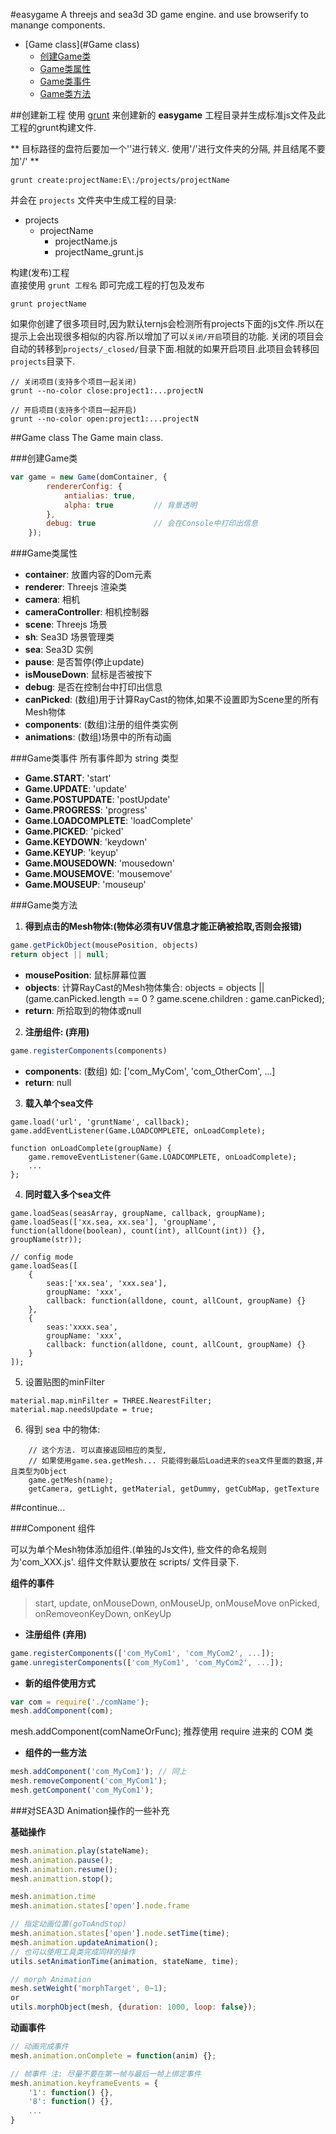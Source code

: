 #easygame
A threejs and sea3d 3D game engine. and use browserify to manange components.

* [Game class](#Game class)
	- [创建Game类](#创建Game类)
	- [Game类属性](#Game类属性)
	- [Game类事件](#Game类事件)
	- [Game类方法](#Game类方法)

##创建新工程
使用 [grunt](http://www.gruntjs.net/) 来创建新的 **easygame** 工程目录并生成标准js文件及此工程的grunt构建文件.

** 目标路径的盘符后要加一个'\'进行转义. 使用'/'进行文件夹的分隔, 并且结尾不要加'/' **
```
grunt create:projectName:E\:/projects/projectName
```

并会在 `projects` 文件夹中生成工程的目录:  

- projects
	- projectName
		- projectName.js
		- projectName_grunt.js

构建(发布)工程  
直接使用 `grunt 工程名` 即可完成工程的打包及发布
```
grunt projectName
```

如果你创建了很多项目时,因为默认ternjs会检测所有projects下面的js文件.所以在提示上会出现很多相似的内容.所以增加了可以`关闭/开启`项目的功能. 关闭的项目会自动的转移到`projects/_closed/`目录下面.相就的如果开启项目.此项目会转移回`projects`目录下.

```
// 关闭项目(支持多个项目一起关闭)
grunt --no-color close:project1:...projectN

// 开启项目(支持多个项目一起开启)
grunt --no-color open:project1:...projectN
```

##Game class
The Game main class.

###创建Game类

``` javascript
var game = new Game(domContainer, {
		rendererConfig: {
			antialias: true,	
			alpha: true			// 背景透明
		},
		debug: true				// 会在Console中打印出信息
	});
```

###Game类属性
* **container**:		放置内容的Dom元素
* **renderer**: 		Threejs 渲染类
* **camera**:			相机
* **cameraController**:	相机控制器
* **scene**: 			Threejs 场景
* **sh**:				Sea3D 场景管理类
* **sea**:				Sea3D 实例
* **pause**: 			是否暂停(停止update)
* **isMouseDown**:		鼠标是否被按下
* **debug**:			是否在控制台中打印出信息
* **canPicked**: 		(数组)用于计算RayCast的物体,如果不设置即为Scene里的所有Mesh物体
* **components**:		(数组)注册的组件类实例
* **animations**:		(数组)场景中的所有动画

###Game类事件
所有事件即为 string 类型  

* **Game.START**:        'start'  
* **Game.UPDATE**:       'update'  
* **Game.POSTUPDATE**:   'postUpdate'  
* **Game.PROGRESS**:     'progress'  
* **Game.LOADCOMPLETE**: 'loadComplete'  
* **Game.PICKED**:       'picked'  
* **Game.KEYDOWN**:      'keydown'  
* **Game.KEYUP**:        'keyup'  
* **Game.MOUSEDOWN**:    'mousedown'  
* **Game.MOUSEMOVE**:    'mousemove'  
* **Game.MOUSEUP**:      'mouseup'  

###Game类方法
1. **得到点击的Mesh物体:(物体必须有UV信息才能正确被拾取,否则会报错)**
``` javascript
game.getPickObject(mousePosition, objects)
return object || null;
```

 * **mousePosition**:	鼠标屏幕位置
 * **objects**: 		 	计算RayCast的Mesh物体集合: 		objects = objects || (game.canPicked.length == 0 ? game.scene.children : game.canPicked);
 * **return**:			所拾取到的物体或null  

2. **注册组件: (弃用)**
``` javascript
game.registerComponents(components)
```

* __components__: (数组) 如: ['com_MyCom', 'com_OtherCom', ...]
* __return__: null

3. **载入单个sea文件**
```
game.load('url', 'gruntName', callback);
game.addEventListener(Game.LOADCOMPLETE, onLoadComplete);

function onLoadComplete(groupName) {
	game.removeEventListener(Game.LOADCOMPLETE, onLoadComplete);
	...
};
```

4. **同时载入多个sea文件**
```
game.loadSeas(seasArray, groupName, callback, groupName);
game.loadSeas(['xx.sea, xx.sea'], 'groupName', function(alldone(boolean), count(int), allCount(int)) {}, groupName(str));

// config mode
game.loadSeas([
	{
		seas:['xx.sea', 'xxx.sea'],
		groupName: 'xxx',
		callback: function(alldone, count, allCount, groupName) {}
	},
	{
		seas:'xxxx.sea',
		groupName: 'xxx',
		callback: function(alldone, count, allCount, groupName) {}
	}
]);
```

5. 设置贴图的minFilter
```
material.map.minFilter = THREE.NearestFilter;
material.map.needsUpdate = true;
```

6. 得到 sea 中的物体:
```
	// 这个方法. 可以直接返回相应的类型,
	// 如果使用game.sea.getMesh... 只能得到最后Load进来的sea文件里面的数据,并且类型为Object
	game.getMesh(name);
	getCamera, getLight, getMaterial, getDummy, getCubMap, getTexture
```


##continue...

###Component 组件

可以为单个Mesh物体添加组件.(单独的Js文件), 些文件的命名规则为'com_XXX.js'. 组件文件默认要放在 scripts/ 文件目录下.

**组件的事件**
>start, update, onMouseDown, onMouseUp, onMouseMove
onPicked, onRemoveonKeyDown, onKeyUp

* **注册组件 (弃用)**
```javascript
game.registerComponents(['com_MyCom1', 'com_MyCom2', ...]);
game.unregisterComponents(['com_MyCom1', 'com_MyCom2', ...]);
```

* **新的组件使用方式**
```javascript
var com = require('./comName');
mesh.addComponent(com);
```

mesh.addComponent(comNameOrFunc); 推荐使用 require 进来的 COM 类
* **组件的一些方法**
```javascript
mesh.addComponent('com_MyCom1'); // 同上
mesh.removeComponent('com_MyCom1');
mesh.getComponent('com_MyCom1');
```

###对SEA3D Animation操作的一些补充

**基础操作**

```javascript
mesh.animation.play(stateName);
mesh.animation.pause();
mesh.animation.resume();
mesh.animattion.stop();

mesh.animation.time
mesh.animation.states['open'].node.frame

// 指定动画位置(goToAndStop)
mesh.animation.states['open'].node.setTime(time);
mesh.animation.updateAnimation();
// 也可以使用工具类完成同样的操作
utils.setAnimationTime(animation, stateName, time);

// morph Animation
mesh.setWeight('morphTarget', 0~1);
or
utils.morphObject(mesh, {duration: 1000, loop: false});
```

**动画事件**

```javascript
// 动画完成事件
mesh.animation.onComplete = function(anim) {};

// 帧事件 注: 尽量不要在第一帧与最后一帧上绑定事件
mesh.animation.keyframeEvents = {
	'1': function() {},
	'8': function() {},
	...
}
```

